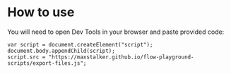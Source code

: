 # How to use
You will need to open Dev Tools in your browser and paste provided code:

```
var script = document.createElement("script");
document.body.appendChild(script);
script.src = "https://maxstalker.github.io/flow-playground-scripts/export-files.js";
```
